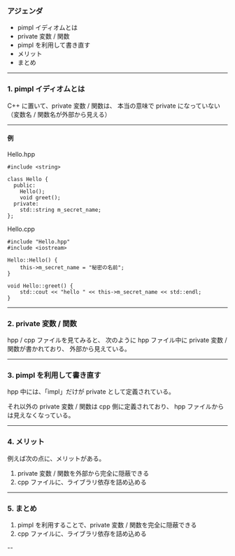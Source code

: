 ### アジェンダ
- pimpl イディオムとは
- private 変数 / 関数
- pimpl を利用して書き直す
- メリット
- まとめ

---

### 1. pimpl イディオムとは
C++ に置いて、private 変数 / 関数は、
本当の意味で private になっていない（変数名 / 関数名が外部から見える）

---

#### 例
Hello.hpp
```
#include <string>

class Hello {
  public:
    Hello();
    void greet();
  private:
    std::string m_secret_name;
};
```

Hello.cpp
```
#include "Hello.hpp"
#include <iostream>

Hello::Hello() {
    this->m_secret_name = "秘密の名前";
}

void Hello::greet() {
    std::cout << "hello " << this->m_secret_name << std::endl;
}
```

---

### 2. private 変数 / 関数
hpp / cpp ファイルを見てみると、
次のように hpp ファイル中に private 変数 / 関数が書かれており、
外部から見えている。

---

### 3. pimpl を利用して書き直す
hpp 中には、「impl」だけが private として定義されている。

それ以外の private 変数 / 関数は cpp 側に定義されており、
hpp ファイルからは見えなくなっている。

---

### 4. メリット

例えば次の点に、メリットがある。

1. private 変数 / 関数を外部から完全に隠蔽できる
2. cpp ファイルに、ライブラリ依存を詰め込める

---

### 5. まとめ

1. pimpl を利用することで、private 変数 / 関数を完全に隠蔽できる
2. cpp ファイルに、ライブラリ依存を詰め込める

--